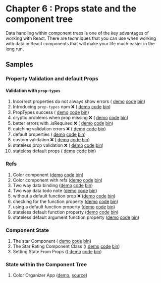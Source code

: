 Chapter 6 : Props state and the component tree
==================
Data handling within component trees is one of the key advantages of working with React. There are techniques that you
can use when working with data in React components that will make your life much easier in the long run.

Samples
--------

### Property Validation and default Props

#### Validation with `prop-types`

  1. Incorrect properties do not always show errors (
    [demo](https://rawgit.com/MoonHighway/learning-react/update-localize-samples/chapter-06/01-property-validation-and-default-props/01-incorrect-props-no-error.html)
    [code](https://github.com/MoonHighway/learning-react/blob/update-localize-samples/chapter-06/01-property-validation-and-default-props/01-incorrect-props-no-error.html)
    [bin](http://jsbin.com/nusiyu/1/edit?js,output))
  2. Introducing `prop-types` npm ❌ (
    [demo](https://rawgit.com/MoonHighway/learning-react/update-localize-samples/chapter-06/01-property-validation-and-default-props/02-introducing-prop-types-npm.html)
    [code](https://github.com/MoonHighway/learning-react/blob/update-localize-samples/chapter-06/01-property-validation-and-default-props/02-introducing-prop-types-npm.html)
    [bin](http://jsbin.com/nusiyu/2/edit?js,console,output))
  3. PropTypes success (
    [demo](https://rawgit.com/MoonHighway/learning-react/update-localize-samples/chapter-06/01-property-validation-and-default-props/03-prop-types-success.html)
    [code](https://github.com/MoonHighway/learning-react/blob/update-localize-samples/chapter-06/01-property-validation-and-default-props/03-prop-types-success.html)
    [bin](http://jsbin.com/nusiyu/3/edit?js,output))
  4. cryptic problems when prop missing ❌ (
    [demo](https://rawgit.com/MoonHighway/learning-react/update-localize-samples/chapter-06/01-property-validation-and-default-props/04-cryptic-problems-when-prop-missing.html)
    [code](https://github.com/MoonHighway/learning-react/blob/update-localize-samples/chapter-06/01-property-validation-and-default-props/04-cryptic-problems-when-prop-missing.html)
    [bin](http://jsbin.com/nusiyu/4/edit?js,console,output))
  5. better errors with .isRequired ❌ (
    [demo](https://rawgit.com/MoonHighway/learning-react/update-localize-samples/chapter-06/01-property-validation-and-default-props/05-better-errors-with-is-required.html)
    [code](https://github.com/MoonHighway/learning-react/blob/update-localize-samples/chapter-06/01-property-validation-and-default-props/05-better-errors-with-is-required.html)
    [bin](http://jsbin.com/nusiyu/5/edit?js,console,output))
  6. catching validation errors ❌ (
    [demo](https://rawgit.com/MoonHighway/learning-react/update-localize-samples/chapter-06/01-property-validation-and-default-props/06-successful-validation.html)
    [code](https://github.com/MoonHighway/learning-react/blob/update-localize-samples/chapter-06/01-property-validation-and-default-props/06-successful-validation.html)
    [bin](http://jsbin.com/nusiyu/6/edit?js,output))
  7. default properties (
    [demo](https://rawgit.com/MoonHighway/learning-react/update-localize-samples/chapter-06/01-property-validation-and-default-props/07-default-properties.html)
    [code](https://github.com/MoonHighway/learning-react/blob/update-localize-samples/chapter-06/01-property-validation-and-default-props/07-default-properties.html)
    [bin](http://jsbin.com/curalu/1/edit?js,output))
  8. custom validation ❌ (
    [demo](https://rawgit.com/MoonHighway/learning-react/update-localize-samples/chapter-06/01-property-validation-and-default-props/08-custom-validation.html)
    [code](https://github.com/MoonHighway/learning-react/blob/update-localize-samples/chapter-06/01-property-validation-and-default-props/08-custom-validation.html)
    [bin](http://jsbin.com/fefaqe/1/edit?js,console,output))
  9. stateless prop validation ❌ (
    [demo](https://rawgit.com/MoonHighway/learning-react/update-localize-samples/chapter-06/01-property-validation-and-default-props/09-stateless-prop-validation.html)
    [code](https://github.com/MoonHighway/learning-react/blob/update-localize-samples/chapter-06/01-property-validation-and-default-props/09-stateless-prop-validation.html)
    [bin](http://jsbin.com/zenohu/2/edit?js,output))  
  10. stateless default props (
    [demo](https://rawgit.com/MoonHighway/learning-react/update-localize-samples/chapter-06/01-property-validation-and-default-props/10-stateless-default-props.html)
    [code](https://github.com/MoonHighway/learning-react/blob/update-localize-samples/chapter-06/01-property-validation-and-default-props/10-stateless-default-props.html)
    [bin](https://github.com/MoonHighway/learning-react/blob/update-localize-samples/chapter-06/01-property-validation-and-default-props/http://jsbin.com/zenohu/3/edit?js,output))  

### Refs

  1. Color component ([demo](https://rawgit.com/MoonHighway/learning-react/update-localize-samples/chapter-06/02-refs/01-color-component-before-refs.html)
    [code](https://github.com/MoonHighway/learning-react/blob/update-localize-samples/chapter-06/02-refs/01-color-component-before-refs.html)
    [bin](http://jsbin.com/kohigem/1/edit?js,output))
  2. Color component with refs ([demo](https://rawgit.com/MoonHighway/learning-react/update-localize-samples/chapter-06/02-refs/02-color-component-with-refs.html)
    [code](https://github.com/MoonHighway/learning-react/blob/update-localize-samples/chapter-06/02-refs/02-color-component-with-refs.html)
    [bin](http://jsbin.com/kohigem/2/edit?js,output))
  3. Two way data binding ([demo](https://rawgit.com/MoonHighway/learning-react/update-localize-samples/chapter-06/02-refs/03-Color-Component-binding.html)
    [code](https://github.com/MoonHighway/learning-react/blob/update-localize-samples/chapter-06/02-refs/03-Color-Component-binding.html)
    [bin](http://jsbin.com/kohigem/3/edit?js,console,output))
  4. Two way data todo note ([demo](https://rawgit.com/MoonHighway/learning-react/update-localize-samples/chapter-06/02-refs/04-two-way-data-todo.html)
    [code](https://github.com/MoonHighway/learning-react/blob/update-localize-samples/chapter-06/02-refs/04-two-way-data-todo.html)
    [bin](http://jsbin.com/kohigem/4/edit?js,console,output))
  5. without a default function prop ❌ ([demo](https://rawgit.com/MoonHighway/learning-react/update-localize-samples/chapter-06/02-refs/05-without-default-function.html)
    [code](https://github.com/MoonHighway/learning-react/blob/update-localize-samples/chapter-06/02-refs/05-without-default-function.html)
    [bin](http://jsbin.com/kohigem/5/edit?js,console,output))
  6. checking for the function property ([demo](https://rawgit.com/MoonHighway/learning-react/update-localize-samples/chapter-06/02-refs/06-check-for-property.html)
    [code](https://github.com/MoonHighway/learning-react/blob/update-localize-samples/chapter-06/02-refs/06-check-for-property.html)
    [bin](http://jsbin.com/kohigem/6/edit?js,console,output))
  7. using a default function property ([demo](https://rawgit.com/MoonHighway/learning-react/update-localize-samples/chapter-06/02-refs/07-default-property.html)
    [code](https://github.com/MoonHighway/learning-react/blob/update-localize-samples/chapter-06/02-refs/07-default-property.html)
    [bin](http://jsbin.com/kohigem/7/edit?js,console,output))
  8. stateless default function property ([demo](https://rawgit.com/MoonHighway/learning-react/update-localize-samples/chapter-06/02-refs/08-stateless-default-prop.html)
    [code](https://github.com/MoonHighway/learning-react/blob/update-localize-samples/chapter-06/02-refs/08-stateless-default-prop.html)
    [bin](http://jsbin.com/kohigem/8/edit?js,console,output))
  9. stateless default argument function property ([demo](https://rawgit.com/MoonHighway/learning-react/update-localize-samples/chapter-06/02-refs/09-stateless-default-arg.html)
    [code](https://github.com/MoonHighway/learning-react/blob/update-localize-samples/chapter-06/02-refs/09-stateless-default-arg.html)
    [bin](http://jsbin.com/kohigem/9/edit?js,console,output))

### Component State

  1. The star Component (
    [demo](https://rawgit.com/MoonHighway/learning-react/update-localize-samples/chapter-06/03-component-state/01-the-star-component.html) [code](https://github.com/MoonHighway/learning-react/blob/update-localize-samples/chapter-06/03-component-state/01-the-star-component.html)
    [bin](http://jsbin.com/puduho/1/edit?js,output))
  2. The Star Rating Component Class ((
    [demo](https://rawgit.com/MoonHighway/learning-react/update-localize-samples/chapter-06/03-component-state/02-the-star-rating-component.html)
    [code](https://github.com/MoonHighway/learning-react/blob/update-localize-samples/chapter-06/03-component-state/02-the-star-rating-component.html)
    [bin](http://jsbin.com/zebilo/2/edit?js,output))
  3. Setting State From Props ((
    [demo](https://rawgit.com/MoonHighway/learning-react/update-localize-samples/chapter-06/03-component-state/03-setting-state-from-props.html)
    [code](https://github.com/MoonHighway/learning-react/blob/update-localize-samples/chapter-06/03-component-state/03-setting-state-from-props.html)
    [bin](http://jsbin.com/zebilo/3/edit?js,output))

### State within the Component Tree

1. Color Organizer App ([demo](https://rawgit.com/MoonHighway/learning-react/master/chapter-06/color-organizer/dist/index.html),
[source](https://github.com/MoonHighway/learning-react/blob/master/chapter-06/color-organizer))
